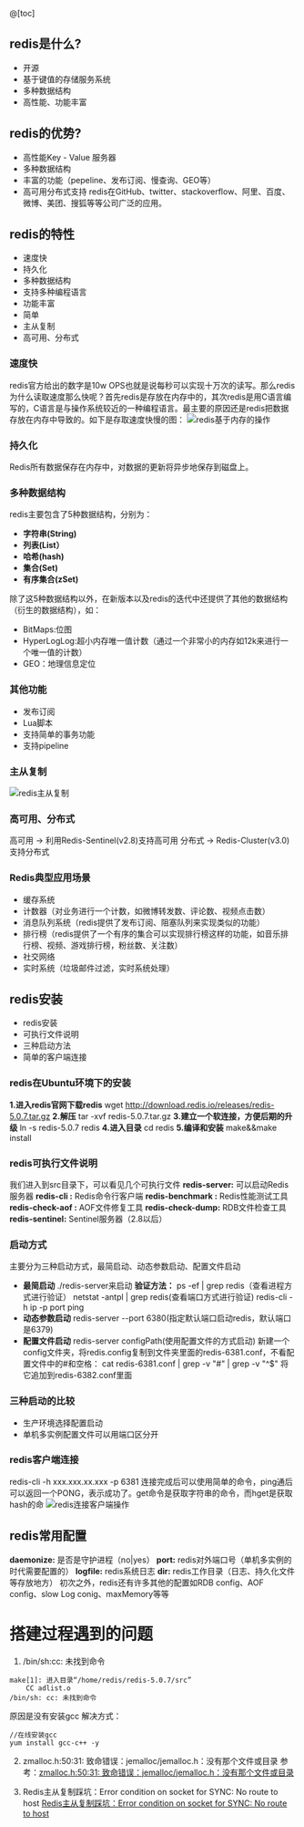 @[toc]
## redis是什么?
 - 开源
 - 基于键值的存储服务系统
 - 	多种数据结构
 - 高性能、功能丰富
## redis的优势?
 - 高性能Key - Value 服务器
 - 多种数据结构
 - 丰富的功能（pepeline、发布订阅、慢查询、GEO等）
 - 高可用分布式支持
redis在GitHub、twitter、stackoverflow、阿里、百度、微博、美团、搜狐等等公司广泛的应用。
## redis的特性
 - 速度快
 - 持久化
 - 多种数据结构
 - 支持多种编程语言
 - 功能丰富
 - 简单
 - 主从复制
 - 高可用、分布式
### 速度快
redis官方给出的数字是10w OPS也就是说每秒可以实现十万次的读写。那么redis为什么读取速度那么快呢？首先redis是存放在内存中的，其次redis是用C语言编写的，C语言是与操作系统较近的一种编程语言。最主要的原因还是redis把数据存放在内存中导致的。如下是存取速度快慢的图：
![redis基于内存的操作](./images/3_1_redis基于内存的操作.jpg)
### 持久化
Redis所有数据保存在内存中，对数据的更新将异步地保存到磁盘上。
### 多种数据结构
redis主要包含了5种数据结构，分别为：
 - **字符串(String)**
 - **列表(List）**
 - **哈希(hash)**
 - **集合(Set)**
 - **有序集合(zSet)**

除了这5种数据结构以外，在新版本以及redis的迭代中还提供了其他的数据结构（衍生的数据结构），如：

 - BitMaps:位图
 - HyperLogLog:超小内存唯一值计数（通过一个非常小的内存如12k来进行一个唯一值的计数）
 - GEO：地理信息定位
### 其他功能
 - 发布订阅
 - Lua脚本
 - 支持简单的事务功能
 - 支持pipeline
### 主从复制
![redis主从复制](./images/3_2_redis主从复制.jpg)
### 高可用、分布式
高可用     ->   利用Redis-Sentinel(v2.8)支持高可用
分布式     ->   Redis-Cluster(v3.0)支持分布式
### Redis典型应用场景
 - 缓存系统
 - 计数器（对业务进行一个计数，如微博转发数、评论数、视频点击数）
 - 消息队列系统（redis提供了发布订阅、阻塞队列来实现类似的功能）
 - 排行榜（redis提供了一个有序的集合可以实现排行榜这样的功能，如音乐排行榜、视频、游戏排行榜，粉丝数、关注数）
 - 社交网络
 - 实时系统（垃圾邮件过滤，实时系统处理）
## redis安装
 - redis安装
 - 可执行文件说明
 - 三种启动方法
 - 简单的客户端连接
### redis在Ubuntu环境下的安装
**1.进入redis官网下载redis**
wget http://download.redis.io/releases/redis-5.0.7.tar.gz
**2.解压**
tar -xvf redis-5.0.7.tar.gz
**3.建立一个软连接，方便后期的升级**
ln -s redis-5.0.7 redis
**4.进入目录**
cd redis
**5.编译和安装**
make&&make install

### redis可执行文件说明
我们进入到src目录下，可以看见几个可执行文件
**redis-server:**  可以启动Redis服务器
**redis-cli :**   Redis命令行客户端
**redis-benchmark :**   Redis性能测试工具
**redis-check-aof :**  AOF文件修复工具
**redis-check-dump:** RDB文件检查工具
**redis-sentinel:** Sentinel服务器（2.8以后）
### 启动方式
主要分为三种启动方式，最简启动、动态参数启动、配置文件启动
 - **最简启动**
./redis-server来启动
**验证方法：**
ps -ef | grep redis（查看进程方式进行验证）
netstat -antpl | grep redis(查看端口方式进行验证) 
redis-cli -h ip -p port ping
 - **动态参数启动**
redis-server --port 6380(指定默认端口启动redis，默认端口是6379)
 - **配置文件启动**
redis-server configPath(使用配置文件的方式启动)
新建一个config文件夹，将redis.config复制到文件夹里面的redis-6381.conf，不看配置文件中的#和空格：
cat redis-6381.conf | grep -v "#" | grep -v "^$"
将它追加到redis-6382.conf里面
### 三种启动的比较
 - 生产环境选择配置启动
 - 单机多实例配置文件可以用端口区分开
### redis客户端连接
redis-cli -h xxx.xxx.xx.xxx -p 6381
连接完成后可以使用简单的命令，ping通后可以返回一个PONG，表示成功了。get命令是获取字符串的命令，而hget是获取hash的命
![redis连接客户端操作](./images/3_3_redis连接客户端操作.jpg)
## redis常用配置
**daemonize:**  是否是守护进程（no|yes）
**port:** redis对外端口号（单机多实例的时代需要配置的）
**logfile:** redis系统日志
**dir:** redis工作目录（日志、持久化文件等存放地方）
初次之外，redis还有许多其他的配置如RDB config、AOF config、slow Log conig、maxMemory等等
# 搭建过程遇到的问题
1. /bin/sh:cc: 未找到命令
```
make[1]: 进入目录“/home/redis/redis-5.0.7/src”
    CC adlist.o
/bin/sh: cc: 未找到命令
```
原因是没有安装gcc
解决方式：
```
//在线安装gcc
yum install gcc-c++ -y
```
2. zmalloc.h:50:31: 致命错误：jemalloc/jemalloc.h：没有那个文件或目录
参考：[zmalloc.h:50:31: 致命错误：jemalloc/jemalloc.h：没有那个文件或目录](https://blog.csdn.net/gwd1154978352/article/details/74784368)

3. Redis主从复制踩坑：Error condition on socket for SYNC: No route to host
[Redis主从复制踩坑：Error condition on socket for SYNC: No route to host](https://blog.csdn.net/qq_41432730/article/details/121585753)